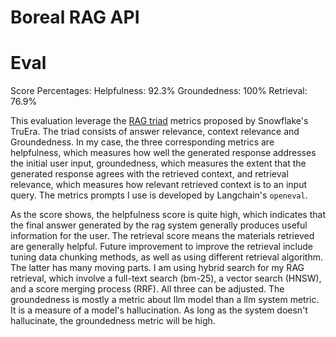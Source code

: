 # Boreal RAG API

# Eval
Score Percentages:
Helpfulness: 92.3%
Groundedness: 100%
Retrieval: 76.9%

This evaluation leverage the [RAG triad](https://truera.com/ai-quality-education/generative-ai-rags/what-is-the-rag-triad/) metrics proposed by Snowflake's TruEra. The triad consists of answer relevance, context relevance and Groundedness. In my case, the three corresponding metrics are helpfulness, which measures how well the generated response addresses the initial user input, groundedness, which measures the extent that the generated response agrees with the retrieved context, and retrieval relevance, which measures how relevant retrieved context is to an input query. The metrics prompts I use is developed by Langchain's `openeval`.

As the score shows, the helpfulness score is quite high, which indicates that the final answer generated by the rag system generally produces useful information for the user. The retrieval score means the materials retrieved are generally helpful. Future improvement to improve the retrieval include tuning data chunking methods, as well as using different retrieval algorithm. The latter has many moving parts. I am using hybrid search for my RAG retrieval, which involve a full-text search (bm-25), a vector search (HNSW), and a score merging process (RRF). All three can be adjusted. The groundedness is mostly a metric about llm model than a llm system metric. It is a measure of a model's hallucination. As long as the system doesn't hallucinate, the groundedness metric will be high.